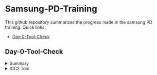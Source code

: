 # Samsung-PD-Training
This github repository summarizes the progress made in the samsung PD training. Quick links:

- [Day-0-Tool-Check](#day-0-Tool-Check)
  
## Day-0-Tool-Check
<details>
 <summary> Summary </summary>
Tool Check done for:
  >icc2_shell
  >pt_shell
  >dc_shell
  >lc_shell
  >Yosys
  >Gtkwave
  >Iverilog
</details>	
	
<details>
 <summary> ICC2 Tool </summary>

     
Below is the screenshot showing sucessful launch of icc2_shell:

<img width="900" alt="yosys.png" src="https://github.com/05TharunKM/Samsung-PD-Training-/blob/b3d5ff03de18f59014c429833e49d704690d5c01/docs/assets/images/yosys.png">
</details>

